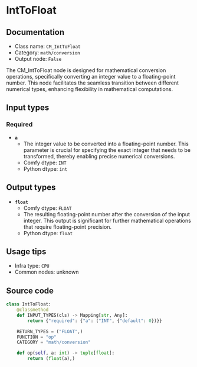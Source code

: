 # IntToFloat
## Documentation
- Class name: `CM_IntToFloat`
- Category: `math/conversion`
- Output node: `False`

The CM_IntToFloat node is designed for mathematical conversion operations, specifically converting an integer value to a floating-point number. This node facilitates the seamless transition between different numerical types, enhancing flexibility in mathematical computations.
## Input types
### Required
- **`a`**
    - The integer value to be converted into a floating-point number. This parameter is crucial for specifying the exact integer that needs to be transformed, thereby enabling precise numerical conversions.
    - Comfy dtype: `INT`
    - Python dtype: `int`
## Output types
- **`float`**
    - Comfy dtype: `FLOAT`
    - The resulting floating-point number after the conversion of the input integer. This output is significant for further mathematical operations that require floating-point precision.
    - Python dtype: `float`
## Usage tips
- Infra type: `CPU`
- Common nodes: unknown


## Source code
```python
class IntToFloat:
    @classmethod
    def INPUT_TYPES(cls) -> Mapping[str, Any]:
        return {"required": {"a": ("INT", {"default": 0})}}

    RETURN_TYPES = ("FLOAT",)
    FUNCTION = "op"
    CATEGORY = "math/conversion"

    def op(self, a: int) -> tuple[float]:
        return (float(a),)

```
